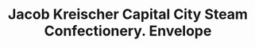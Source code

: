 ---
doi: 10.7916/D8PG33R9
date_other: '1890'
date_other_textual: 1890-1899
form: printed ephemera
genre:
- Envelopes
name:
- Jacob Kreischer Capital City Steam Confectionery
object_in_context_url: https://biggert.cul.columbia.edu/items/view/ave_biggert_00830
subject_hierarchical_geographic:
- Albany, New York, United States
subject_name:
- Jacob Kreischer Capital City Steam Confectionery
title: Jacob Kreischer Capital City Steam Confectionery. Envelope
sort_title: Jacob Kreischer Capital City Steam Confectionery. Envelope
call_number: ave_biggert_00830
coordinates:
- 42.652499999999996,-73.75722222222223
pid: ave_biggert_00830
identifiers: ave_biggert_00830
thumbnail: https://derivativo-2.library.columbia.edu/iiif/2/ldpd:345866/full/!256,256/0/native.jpg
permalink: /biggert/ave_biggert_00830/
layout: iiif-image-page
---